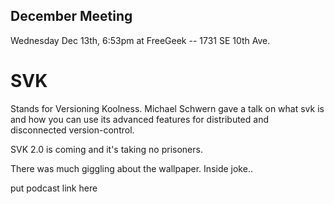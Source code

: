 ## December Meeting

  Wednesday Dec 13th, 6:53pm at FreeGeek -- 1731 SE 10th Ave.

# SVK

Stands for Versioning Koolness.  Michael Schwern gave a talk on what svk is and how you can use its advanced features for distributed and disconnected version-control.

SVK 2.0 is coming and it's taking no prisoners.

There was much giggling about the wallpaper.  Inside joke..

put podcast link here
